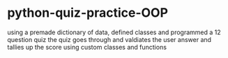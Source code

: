 # python-quiz-practice-OOP
using a premade dictionary of data, defined classes and programmed a 12 question quiz 
the quiz goes through and valdiates the user answer and tallies up the score using custom classes and functions
